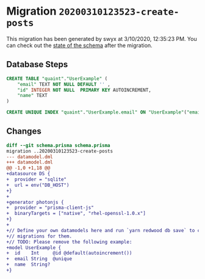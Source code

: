 # Migration `20200310123523-create-posts`

This migration has been generated by swyx at 3/10/2020, 12:35:23 PM.
You can check out the [state of the schema](./schema.prisma) after the migration.

## Database Steps

```sql
CREATE TABLE "quaint"."UserExample" (
    "email" TEXT NOT NULL DEFAULT '' ,
    "id" INTEGER NOT NULL  PRIMARY KEY AUTOINCREMENT,
    "name" TEXT   
) 

CREATE UNIQUE INDEX "quaint"."UserExample.email" ON "UserExample"("email")
```

## Changes

```diff
diff --git schema.prisma schema.prisma
migration ..20200310123523-create-posts
--- datamodel.dml
+++ datamodel.dml
@@ -1,0 +1,18 @@
+datasource DS {
+  provider = "sqlite"
+  url = env("DB_HOST")
+}
+
+generator photonjs {
+  provider = "prisma-client-js"
+  binaryTargets = ["native", "rhel-openssl-1.0.x"]
+}
+
+// Define your own datamodels here and run `yarn redwood db save` to create
+// migrations for them.
+// TODO: Please remove the following example:
+model UserExample {
+  id    Int     @id @default(autoincrement())
+  email String  @unique
+  name  String?
+}
```


